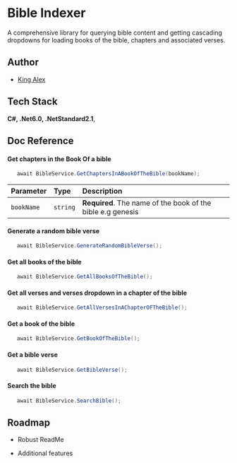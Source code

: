 
# Bible Indexer

A comprehensive library for querying bible content and getting cascading dropdowns for loading books of the bible, chapters and associated verses.


## Author

- [King Alex](https://github.com/king-Alex-d-great)


## Tech Stack

**C#, .Net6.0, .NetStandard2.1**, 



## Doc Reference

#### Get chapters in the Book Of a bible

```C#
   await BibleService.GetChaptersInABookOfTheBible(bookName);   
```

| Parameter  | Type     | Description                         |
| :--------  | :------- | :-------------------------          |
| `bookName` | `string` | **Required**. The name of the book of the bible e.g genesis |


#### Generate a random bible verse

```C#   
   await BibleService.GenerateRandomBibleVerse();
```

#### Get all books of the bible

```C#   
   await BibleService.GetAllBooksOfTheBible();
```

#### Get all verses and verses dropdown in a chapter of the bible

```C#   
   await BibleService.GetAllVersesInAChapterOFTheBible();
```

#### Get a book of the bible

```C#   
   await BibleService.GetBookOfTheBible();
```

#### Get a bible verse

```C#   
   await BibleService.GetBibleVerse();
```

#### Search the bible

```C#   
   await BibleService.SearchBible();
```




## Roadmap


- Robust ReadMe

- Additional features


